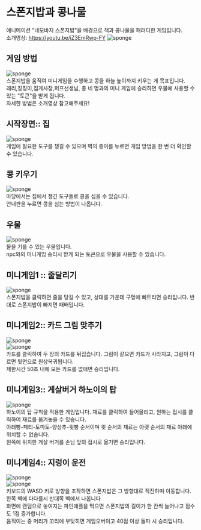# 스폰지밥과 콩나물
애니메이션 "네모바지 스폰지밥"을 배경으로 잭과 콩나물을 패러디한 게임입니다. <br />
소개영상: https://youtu.be/iZ3EmRwp-FY
![sponge](https://github.com/7minutes-7/Spongebob-and-the-Beanstalk/blob/master/Images/readme_title.png)<br />

## 게임 방법
![sponge](https://github.com/7minutes-7/Spongebob-and-the-Beanstalk/blob/master/Images/game_instructions.png)<br />
스폰지밥을 움직여 미니게임을 수행하고 콩을 하늘 높이까지 키우는 게 목표입니다. <br />
래리,징징이,집게사장,퍼프선생님, 총 네 명과의 미니 게임에 승리하면 우물에 사용할 수 있는 "토큰"을 받게 됩니다. <br />
자세한 방법은 소개영상 참고해주세요! <br />

## 시작장면:: 집
![sponge](https://github.com/7minutes-7/Spongebob-and-the-Beanstalk/blob/master/Images/readme_house.png)<br />
게임에 필요한 도구를 챙길 수 있으며 벽의 종이를 누르면 게임 방법을 한 번 더 확인할 수 있습니다.<br />

## 콩 키우기
![sponge](https://github.com/7minutes-7/Spongebob-and-the-Beanstalk/blob/master/Images/readme_yard.png)<br />
마당에서는 집에서 챙긴 도구들로 콩을 심을 수 있습니다.<br />
안내판을 누르면 콩을 심는 방법이 나옵니다.<br />

## 우물
![sponge](https://github.com/7minutes-7/Spongebob-and-the-Beanstalk/blob/master/Images/readme_well.png)<br />
물을 기를 수 있는 우물입니다. <br />
npc와의 미니게임 승리시 받게 되는 토큰으로 우물을 사용할 수 있습니다. <br />

## 미니게임1 :: 줄달리기
![sponge](https://github.com/7minutes-7/Spongebob-and-the-Beanstalk/blob/master/Images/readme_pullrope.png)<br />
스폰지밥을 클릭하면 줄을 당길 수 있고, 상대를 가운데 구멍에 빠트리면 승리입니다. 반대로 스폰지밥이 빠지면 패배입니다.<br />

## 미니게임2:: 카드 그림 맞추기
![sponge](https://github.com/7minutes-7/Spongebob-and-the-Beanstalk/blob/master/Images/readme_card1.png)<br />
![sponge](https://github.com/7minutes-7/Spongebob-and-the-Beanstalk/blob/master/Images/readme_card2.png)<br />
카드를 클릭하여 두 장의 카드를 뒤집습니다. 그림이 같으면 카드가 사라지고, 그림이 다르면 뒷면으로 원상복귀됩니다.<br />
제한시간 50초 내에 모든 카드를 없애면 승리입니다. <br />

## 미니게임3:: 게살버거 하노이의 탑
![sponge](https://github.com/7minutes-7/Spongebob-and-the-Beanstalk/blob/master/Images/readme_hanoi.png)<br />
하노이의 탑 규칙을 적용한 게임입니다. 재료를 클릭하여 들어올리고, 원하는 접시를 클릭하여 재료를 옮겨놓을 수 있습니다.<br />
아래빵-패티-토마토-양상추-윗빵 순서이며 윗 순서의 재료는 아랫 순서의 재료 아래에 위치할 수 없습니다. <br />
왼쪽에 위치한 게살 버거를 손님 앞의 접시로 옮기면 승리입니다. <br />

## 미니게임4:: 지렁이 운전
![sponge](https://github.com/7minutes-7/Spongebob-and-the-Beanstalk/blob/master/Images/readme_worm1.png)<br />
![sponge](https://github.com/7minutes-7/Spongebob-and-the-Beanstalk/blob/master/Images/readme_worm2.png)<br />
키보드의 WASD 키로 방향을 조작하면 스폰지밥은 그 방향대로 직진하며 이동합니다. 한쪽 벽에 다다를시 반대쪽 벽에서 나옵니다<br />
화면에 랜덤으로 놓여지는 파인애플을 먹으면 스폰지밥의 길이가 한 칸씩 늘어나고 점수도 1점 증가합니다. <br />
움직이는 중 머리가 꼬리에 부딪히면 게임오버이고 40점 이상 돌파 시 승리입니다. <br />
